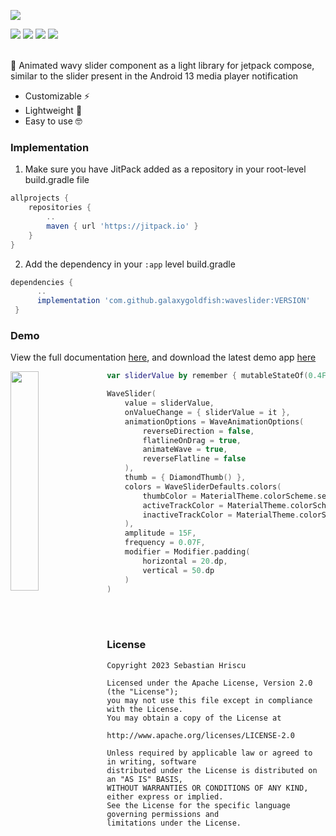 ![](https://github.com/galaxygoldfish/waveslider/blob/main/media/WaveSliderBanner.png)
<div>
  <img src="https://img.shields.io/github/stars/galaxygoldfish/waveslider?style=for-the-badge&color=8FDEFF" />
  <img src="https://img.shields.io/github/watchers/galaxygoldfish/waveslider?color=C9A8FF&style=for-the-badge" />
  <img src="https://img.shields.io/github/v/release/galaxygoldfish/waveslider?color=8FFF9B&label=version&style=for-the-badge" />
  <img src="https://img.shields.io/static/v1?label=LICENSE&message=APACHE%202.0&color=FF9E9E&style=for-the-badge" />
</div>
<br>

🌊 Animated wavy slider component as a light library for jetpack compose, similar to the slider present in the Android 13 media player notification

- Customizable ⚡
- Lightweight 🎉 
- Easy to use 🤓

### Implementation

1. Make sure you have JitPack added as a repository in your root-level build.gradle file
```gradle
allprojects {
    repositories {
        ..
        maven { url 'https://jitpack.io' }
    }
}
```

2. Add the dependency in your ```:app``` level build.gradle
```gradle
dependencies {
      ..
      implementation 'com.github.galaxygoldfish:waveslider:VERSION'
 }
```

### Demo

View the full documentation [here](https://github.com/galaxygoldfish/waveslider/wiki/Documentation), and download the latest demo app [here](https://github.com/galaxygoldfish/waveslider/releases)

<img src="https://github.com/galaxygoldfish/waveslider/blob/main/media/WaveSliderDemoPreview.png" width=30% align="left" />

```kotlin
var sliderValue by remember { mutableStateOf(0.4F) }

WaveSlider(
    value = sliderValue,
    onValueChange = { sliderValue = it },
    animationOptions = WaveAnimationOptions(
        reverseDirection = false,
        flatlineOnDrag = true,
        animateWave = true,
        reverseFlatline = false
    ),
    thumb = { DiamondThumb() },
    colors = WaveSliderDefaults.colors(
        thumbColor = MaterialTheme.colorScheme.secondary,
        activeTrackColor = MaterialTheme.colorScheme.secondary,
        inactiveTrackColor = MaterialTheme.colorScheme.secondaryContainer
    ),
    amplitude = 15F,
    frequency = 0.07F,
    modifier = Modifier.padding(
        horizontal = 20.dp, 
        vertical = 50.dp
    )
)
```


<br></br>
### License
```
Copyright 2023 Sebastian Hriscu

Licensed under the Apache License, Version 2.0 (the "License");
you may not use this file except in compliance with the License.
You may obtain a copy of the License at

http://www.apache.org/licenses/LICENSE-2.0

Unless required by applicable law or agreed to in writing, software
distributed under the License is distributed on an "AS IS" BASIS,
WITHOUT WARRANTIES OR CONDITIONS OF ANY KIND, either express or implied.
See the License for the specific language governing permissions and
limitations under the License.
```
